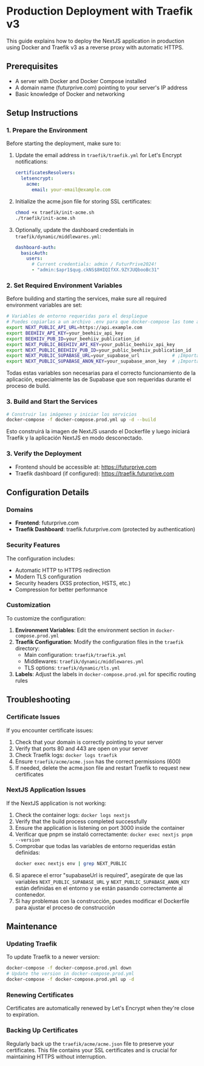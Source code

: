 # Production Deployment with Traefik v3

This guide explains how to deploy the NextJS application in production using Docker and Traefik v3 as a reverse proxy with automatic HTTPS.

## Prerequisites

- A server with Docker and Docker Compose installed
- A domain name (futurprive.com) pointing to your server's IP address
- Basic knowledge of Docker and networking

## Setup Instructions

### 1. Prepare the Environment

Before starting the deployment, make sure to:

1. Update the email address in `traefik/traefik.yml` for Let's Encrypt notifications:

   ```yaml
   certificatesResolvers:
     letsencrypt:
       acme:
         email: your-email@example.com
   ```

2. Initialize the acme.json file for storing SSL certificates:

   ```bash
   chmod +x traefik/init-acme.sh
   ./traefik/init-acme.sh
   ```

3. Optionally, update the dashboard credentials in `traefik/dynamic/middlewares.yml`:
   ```yaml
   dashboard-auth:
     basicAuth:
       users:
         # Current credentials: admin / FuturPrive2024!
         - "admin:$apr1$qug.ckNS$8HIQIfXX.9ZYJUQbooBc31"
   ```

### 2. Set Required Environment Variables

Before building and starting the services, make sure all required environment variables are set:

```bash
# Variables de entorno requeridas para el despliegue
# Puedes copiarlas a un archivo .env para que docker-compose las tome automáticamente
export NEXT_PUBLIC_API_URL=https://api.example.com
export BEEHIIV_API_KEY=your_beehiiv_api_key
export BEEHIIV_PUB_ID=your_beehiiv_publication_id
export NEXT_PUBLIC_BEEHIIV_API_KEY=your_public_beehiiv_api_key
export NEXT_PUBLIC_BEEHIIV_PUB_ID=your_public_beehiiv_publication_id
export NEXT_PUBLIC_SUPABASE_URL=your_supabase_url            # ¡Importante! Requerido para el build
export NEXT_PUBLIC_SUPABASE_ANON_KEY=your_supabase_anon_key  # ¡Importante! Requerido para el build
```

Todas estas variables son necesarias para el correcto funcionamiento de la aplicación, especialmente las de Supabase que son requeridas durante el proceso de build.

### 3. Build and Start the Services

```bash
# Construir las imágenes y iniciar los servicios
docker-compose -f docker-compose.prod.yml up -d --build
```

Esto construirá la imagen de NextJS usando el Dockerfile y luego iniciará Traefik y la aplicación NextJS en modo desconectado.

### 3. Verify the Deployment

- Frontend should be accessible at: https://futurprive.com
- Traefik dashboard (if configured): https://traefik.futurprive.com

## Configuration Details

### Domains

- **Frontend**: futurprive.com
- **Traefik Dashboard**: traefik.futurprive.com (protected by authentication)

### Security Features

The configuration includes:

- Automatic HTTP to HTTPS redirection
- Modern TLS configuration
- Security headers (XSS protection, HSTS, etc.)
- Compression for better performance

### Customization

To customize the configuration:

1. **Environment Variables**: Edit the environment section in `docker-compose.prod.yml`
2. **Traefik Configuration**: Modify the configuration files in the `traefik` directory:
   - Main configuration: `traefik/traefik.yml`
   - Middlewares: `traefik/dynamic/middlewares.yml`
   - TLS options: `traefik/dynamic/tls.yml`
3. **Labels**: Adjust the labels in `docker-compose.prod.yml` for specific routing rules

## Troubleshooting

### Certificate Issues

If you encounter certificate issues:

1. Check that your domain is correctly pointing to your server
2. Verify that ports 80 and 443 are open on your server
3. Check Traefik logs: `docker logs traefik`
4. Ensure `traefik/acme/acme.json` has the correct permissions (600)
5. If needed, delete the acme.json file and restart Traefik to request new certificates

### NextJS Application Issues

If the NextJS application is not working:

1. Check the container logs: `docker logs nextjs`
2. Verify that the build process completed successfully
3. Ensure the application is listening on port 3000 inside the container
4. Verificar que pnpm se instaló correctamente: `docker exec nextjs pnpm --version`
5. Comprobar que todas las variables de entorno requeridas están definidas:
   ```bash
   docker exec nextjs env | grep NEXT_PUBLIC
   ```
6. Si aparece el error "supabaseUrl is required", asegúrate de que las variables 
   `NEXT_PUBLIC_SUPABASE_URL` y `NEXT_PUBLIC_SUPABASE_ANON_KEY` están definidas en el entorno
   y se están pasando correctamente al contenedor.
7. Si hay problemas con la construcción, puedes modificar el Dockerfile para ajustar el proceso de construcción

## Maintenance

### Updating Traefik

To update Traefik to a newer version:

```bash
docker-compose -f docker-compose.prod.yml down
# Update the version in docker-compose.prod.yml
docker-compose -f docker-compose.prod.yml up -d
```

### Renewing Certificates

Certificates are automatically renewed by Let's Encrypt when they're close to expiration.

### Backing Up Certificates

Regularly back up the `traefik/acme/acme.json` file to preserve your certificates. This file contains your SSL certificates and is crucial for maintaining HTTPS without interruption.

